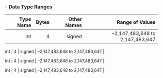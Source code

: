 
### - [Data Type Ranges](https://msdn.microsoft.com/en-us/library/s3f49ktz.aspx)

Type Name | Bytes | Other Names | 	Range of Values
--:|--:|--:|--:
 int | 4 | signed | –2,147,483,648 to 2,147,483,647 |
 
 int | 4 | signed | –2,147,483,648 to 2,147,483,647 |
  
 int | 4 | signed | –2,147,483,648 to 2,147,483,647 |
   
 int | 4 | signed | –2,147,483,648 to 2,147,483,647 |
